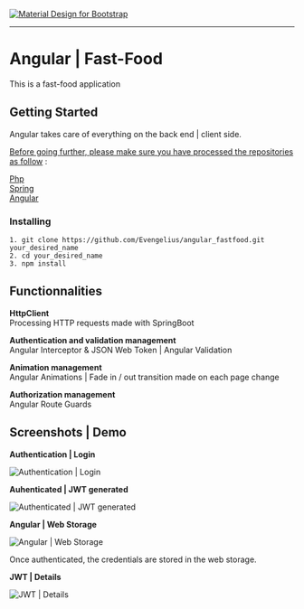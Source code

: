 [![Material Design for Bootstrap](https://mdbootstrap.com/wp-content/uploads/2018/03/admin-angular.png)](https://angular.io)

-----------------------------------------------------

# Angular | Fast-Food

This is a fast-food application


## Getting Started

Angular takes care of everything on the back end | client side.

<ins>Before going further, please make sure you have processed the repositories as follow</ins> : 

[Php](your-project-name/tree/master/your-subfolder)<br />
[Spring](your-project-name/tree/master/your-subfolder)<br />
[Angular](your-project-name/tree/master/your-subfolder)<br />

### Installing

```
1. git clone https://github.com/Evengelius/angular_fastfood.git your_desired_name
2. cd your_desired_name
3. npm install
```

## Functionnalities

**HttpClient**<br />
Processing HTTP requests made with SpringBoot

**Authentication and validation management**<br />
Angular Interceptor & JSON Web Token | Angular Validation

**Animation management**<br />
Angular Animations | Fade in / out transition made on each page change
  
**Authorization management**<br />
Angular Route Guards


## Screenshots | Demo

**Authentication | Login**

![Authentication | Login](https://www.zupimages.net/up/20/29/jpvg.png)

**Auhenticated | JWT generated**

![Authenticated | JWT generated](https://www.zupimages.net/up/20/29/u22d.png)

**Angular | Web Storage**

![Angular | Web Storage](https://www.zupimages.net/up/20/29/0m47.png)

Once authenticated, the credentials are stored in the web storage.

**JWT | Details**

![JWT | Details](https://www.zupimages.net/up/20/29/b2jr.png)
